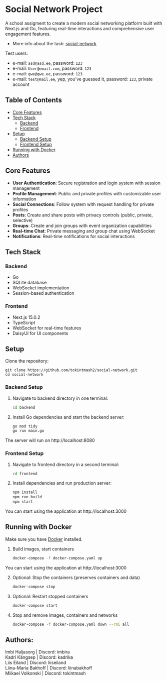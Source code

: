 # Social Network Project

A school assigment to create a modern social networking platform built with Next.js and Go, featuring real-time interactions and comprehensive user engagement features.

- More info about the task: [social-network](https://github.com/01-edu/public/tree/master/subjects/social-network)

Test users:

- e-mail: `asd@asd.ee`, password: `123`
- e-mail: `User@email.com`, password: `123`
- e-mail: `qwe@qwe.ee`, password: `123`
- e-mail: `test@mail.ee`, yep, you've guessed it, password: `123`, private account

## Table of Contents

- [Core Features](#core-features)
- [Tech Stack](#tech-stack)
    - [Backend](#backend)
    - [Frontend](#frontend)
- [Setup](#setup)
    - [Backend Setup](#backend-setup)
    - [Frontend Setup](#frontend-setup)
- [Running with Docker](#running-with-docker)
- [Authors](#authors)


## Core Features

-   **User Authentication**: Secure registration and login system with session management
-   **Profile Management**: Public and private profiles with customizable user information
-   **Social Connections**: Follow system with request handling for private profiles
-   **Posts**: Create and share posts with privacy controls (public, private, selective)
-   **Groups**: Create and join groups with event organization capabilities
-   **Real-time Chat**: Private messaging and group chat using WebSocket
-   **Notifications**: Real-time notifications for social interactions

## Tech Stack

### Backend

-   Go
-   SQLite database
-   WebSocket implementation
-   Session-based authentication

### Frontend

-   Next.js 15.0.2
-   TypeScript
-   WebSocket for real-time features
-   DaisyUI for UI components

## Setup

Clone the repository:

```
git clone https://github.com/tokintmash2/social-network.git
cd social-network
```

### Backend Setup

1. Navigate to backend directory in one terminal:

    ```bash
    cd backend
    ```

2. Install Go dependencies and start the backend server:

    ```bash
    go mod tidy
    go run main.go
    ```

The server will run on http://localhost:8080

### Frontend Setup

1. Navigate to frontend directory in a second terminal:

    ```bash
    cd frontend
    ```

2. Install dependencies and run production server:

    ```bash
    npm install
    npm run build
    npm start
    ```

You can start using the application at http://localhost:3000

## Running with Docker

Make sure you have [Docker](https://www.docker.com/) installed.

1. Build images, start containers

    ```bash
    docker-compose -f docker-compose.yaml up
    ```

You can start using the application at http://localhost:3000

2. Optional: Stop the containers (preserves containers and data)

    ```bash
    docker-compose stop
    ```

3. Optional: Restart stopped containers

    ```bash
    docker-compose start
    ```

4. Stop and remove images, containers and networks

    ```bash
    docker-compose -f docker-compose.yaml down --rmi all
    ```

## Authors:

Imbi Haljasorg | Discord: imbira \
Kadri Kängsep | Discord: kadrika \
Liis Eiland | Discord: liiseiland \
Liina-Maria Bakhoff | Discord: liinabakhoff \
Miikael Volkonski | Discord: tokintmash